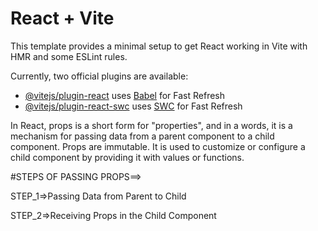 # React + Vite

This template provides a minimal setup to get React working in Vite with HMR and some ESLint rules.

Currently, two official plugins are available:

- [@vitejs/plugin-react](https://github.com/vitejs/vite-plugin-react/blob/main/packages/plugin-react/README.md) uses [Babel](https://babeljs.io/) for Fast Refresh
- [@vitejs/plugin-react-swc](https://github.com/vitejs/vite-plugin-react-swc) uses [SWC](https://swc.rs/) for Fast Refresh








In React, props is a short form for "properties", and in a words, it is a mechanism for passing data from a parent component to a child component. Props are immutable. It is used to customize or configure a child component by providing it with values or functions.

#STEPS OF PASSING PROPS==>



STEP_1=>Passing Data from Parent to Child



STEP_2=>Receiving Props in the Child Component




